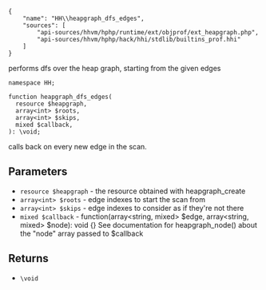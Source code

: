 ``` yamlmeta
{
    "name": "HH\\heapgraph_dfs_edges",
    "sources": [
        "api-sources/hhvm/hphp/runtime/ext/objprof/ext_heapgraph.php",
        "api-sources/hhvm/hphp/hack/hhi/stdlib/builtins_prof.hhi"
    ]
}
```




performs dfs over the heap graph, starting from the given edges




``` Hack
namespace HH;

function heapgraph_dfs_edges(
  resource $heapgraph,
  array<int> $roots,
  array<int> $skips,
  mixed $callback,
): \void;
```




calls back on every new edge in the scan.




## Parameters




+ ` resource $heapgraph ` - the resource obtained with heapgraph_create
+ ` array<int> $roots ` - edge indexes to start the scan from
+ ` array<int> $skips ` - edge indexes to consider as if they're not there
+ ` mixed $callback ` -
  function(array<string, mixed> $edge, array<string, mixed> $node): void {}
  See documentation for heapgraph_node() about the "node" array passed
  to $callback




## Returns




* ` \void `
<!-- HHAPIDOC -->
